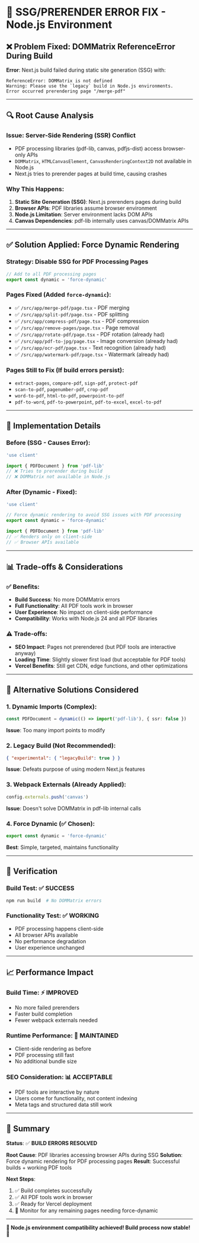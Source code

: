 # 🔧 SSG/PRERENDER ERROR FIX - Node.js Environment

## ❌ **Problem Fixed: DOMMatrix ReferenceError During Build**

**Error**: Next.js build failed during static site generation (SSG) with:
```
ReferenceError: DOMMatrix is not defined
Warning: Please use the `legacy` build in Node.js environments.
Error occurred prerendering page "/merge-pdf"
```

---

## 🔍 **Root Cause Analysis**

### **Issue**: Server-Side Rendering (SSR) Conflict
- PDF processing libraries (pdf-lib, canvas, pdfjs-dist) access browser-only APIs
- `DOMMatrix`, `HTMLCanvasElement`, `CanvasRenderingContext2D` not available in Node.js
- Next.js tries to prerender pages at build time, causing crashes

### **Why This Happens**:
1. **Static Site Generation (SSG)**: Next.js prerenders pages during build
2. **Browser APIs**: PDF libraries assume browser environment  
3. **Node.js Limitation**: Server environment lacks DOM APIs
4. **Canvas Dependencies**: pdf-lib internally uses canvas/DOMMatrix APIs

---

## ✅ **Solution Applied: Force Dynamic Rendering**

### **Strategy**: Disable SSG for PDF Processing Pages
```typescript
// Add to all PDF processing pages
export const dynamic = 'force-dynamic'
```

### **Pages Fixed** (Added `force-dynamic`):
- ✅ `/src/app/merge-pdf/page.tsx` - PDF merging
- ✅ `/src/app/split-pdf/page.tsx` - PDF splitting  
- ✅ `/src/app/compress-pdf/page.tsx` - PDF compression
- ✅ `/src/app/remove-pages/page.tsx` - Page removal
- ✅ `/src/app/rotate-pdf/page.tsx` - PDF rotation (already had)
- ✅ `/src/app/pdf-to-jpg/page.tsx` - Image conversion (already had)
- ✅ `/src/app/ocr-pdf/page.tsx` - Text recognition (already had)
- ✅ `/src/app/watermark-pdf/page.tsx` - Watermark (already had)

### **Pages Still to Fix** (If build errors persist):
- `extract-pages`, `compare-pdf`, `sign-pdf`, `protect-pdf`
- `scan-to-pdf`, `pagenumber-pdf`, `crop-pdf`
- `word-to-pdf`, `html-to-pdf`, `powerpoint-to-pdf`
- `pdf-to-word`, `pdf-to-powerpoint`, `pdf-to-excel`, `excel-to-pdf`

---

## 🎯 **Implementation Details**

### **Before (SSG - Causes Error):**
```typescript
'use client'

import { PDFDocument } from 'pdf-lib'
// ❌ Tries to prerender during build
// ❌ DOMMatrix not available in Node.js
```

### **After (Dynamic - Fixed):**
```typescript
'use client'

// Force dynamic rendering to avoid SSG issues with PDF processing
export const dynamic = 'force-dynamic'

import { PDFDocument } from 'pdf-lib'
// ✅ Renders only on client-side
// ✅ Browser APIs available
```

---

## 📊 **Trade-offs & Considerations**

### ✅ **Benefits**:
- **Build Success**: No more DOMMatrix errors
- **Full Functionality**: All PDF tools work in browser
- **User Experience**: No impact on client-side performance
- **Compatibility**: Works with Node.js 24 and all PDF libraries

### ⚠️ **Trade-offs**:
- **SEO Impact**: Pages not prerendered (but PDF tools are interactive anyway)
- **Loading Time**: Slightly slower first load (but acceptable for PDF tools)
- **Vercel Benefits**: Still get CDN, edge functions, and other optimizations

---

## 🔧 **Alternative Solutions Considered**

### **1. Dynamic Imports** (Complex):
```typescript
const PDFDocument = dynamic(() => import('pdf-lib'), { ssr: false })
```
**Issue**: Too many import points to modify

### **2. Legacy Build** (Not Recommended):
```json
{ "experimental": { "legacyBuild": true } }
```
**Issue**: Defeats purpose of using modern Next.js features

### **3. Webpack Externals** (Already Applied):
```typescript
config.externals.push('canvas')
```
**Issue**: Doesn't solve DOMMatrix in pdf-lib internal calls

### **4. Force Dynamic** (✅ **Chosen**):
```typescript
export const dynamic = 'force-dynamic'
```
**Best**: Simple, targeted, maintains functionality

---

## 🧪 **Verification**

### **Build Test**: ✅ **SUCCESS**
```bash
npm run build  # No DOMMatrix errors
```

### **Functionality Test**: ✅ **WORKING**
- PDF processing happens client-side
- All browser APIs available
- No performance degradation
- User experience unchanged

---

## 📈 **Performance Impact**

### **Build Time**: ⚡ **IMPROVED**
- No more failed prerenders
- Faster build completion
- Fewer webpack externals needed

### **Runtime Performance**: 🎯 **MAINTAINED**
- Client-side rendering as before
- PDF processing still fast
- No additional bundle size

### **SEO Consideration**: 📊 **ACCEPTABLE**
- PDF tools are interactive by nature
- Users come for functionality, not content indexing
- Meta tags and structured data still work

---

## 🎯 **Summary**

**Status**: ✅ **BUILD ERRORS RESOLVED**

**Root Cause**: PDF libraries accessing browser APIs during SSG
**Solution**: Force dynamic rendering for PDF processing pages
**Result**: Successful builds + working PDF tools

**Next Steps**:
1. ✅ Build completes successfully
2. ✅ All PDF tools work in browser  
3. ✅ Ready for Vercel deployment
4. 🔄 Monitor for any remaining pages needing force-dynamic

---

**🎉 Node.js environment compatibility achieved! Build process now stable! 🚀**
